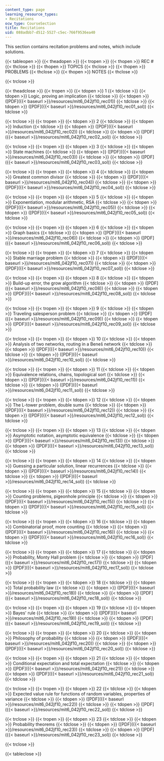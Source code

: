 ```yaml
---
content_type: page
learning_resource_types:
- Recitations
ocw_type: CourseSection
title: Recitations
uid: 088adbb7-d512-5527-c5ec-766f9536ea40
---
```


This section contains recitation problems and notes, which include solutions.

{{< tableopen >}}
{{< theadopen >}}
{{< tropen >}}
{{< thopen >}}
REC #
{{< thclose >}}
{{< thopen >}}
TOPICS
{{< thclose >}}
{{< thopen >}}
PROBLEMS
{{< thclose >}}
{{< thopen >}}
NOTES
{{< thclose >}}

{{< trclose >}}

{{< theadclose >}}
{{< tropen >}}
{{< tdopen >}}
1
{{< tdclose >}}
{{< tdopen >}}
Logic, proving an implication
{{< tdclose >}}
{{< tdopen >}}
([PDF]({{< baseurl >}}/resources/mit6_042jf10_rec01))
{{< tdclose >}}
{{< tdopen >}}
([PDF]({{< baseurl >}}/resources/mit6_042jf10_rec01_sol))
{{< tdclose >}}

{{< trclose >}}
{{< tropen >}}
{{< tdopen >}}
2
{{< tdclose >}}
{{< tdopen >}}
Induction
{{< tdclose >}}
{{< tdopen >}}
([PDF]({{< baseurl >}}/resources/mit6_042jf10_rec02))
{{< tdclose >}}
{{< tdopen >}}
([PDF]({{< baseurl >}}/resources/mit6_042jf10_rec02_sol))
{{< tdclose >}}

{{< trclose >}}
{{< tropen >}}
{{< tdopen >}}
3
{{< tdclose >}}
{{< tdopen >}}
State machines
{{< tdclose >}}
{{< tdopen >}}
([PDF]({{< baseurl >}}/resources/mit6_042jf10_rec03))
{{< tdclose >}}
{{< tdopen >}}
([PDF]({{< baseurl >}}/resources/mit6_042jf10_rec03_sol))
{{< tdclose >}}

{{< trclose >}}
{{< tropen >}}
{{< tdopen >}}
4
{{< tdclose >}}
{{< tdopen >}}
Greatest common divisor
{{< tdclose >}}
{{< tdopen >}}
([PDF]({{< baseurl >}}/resources/mit6_042jf10_rec04))
{{< tdclose >}}
{{< tdopen >}}
([PDF]({{< baseurl >}}/resources/mit6_042jf10_rec04_sol))
{{< tdclose >}}

{{< trclose >}}
{{< tropen >}}
{{< tdopen >}}
5
{{< tdclose >}}
{{< tdopen >}}
Exponentiation, modular arithmetic, RSA
{{< tdclose >}}
{{< tdopen >}}
([PDF]({{< baseurl >}}/resources/mit6_042jf10_rec05))
{{< tdclose >}}
{{< tdopen >}}
([PDF]({{< baseurl >}}/resources/mit6_042jf10_rec05_sol))
{{< tdclose >}}

{{< trclose >}}
{{< tropen >}}
{{< tdopen >}}
6
{{< tdclose >}}
{{< tdopen >}}
Graph basics
{{< tdclose >}}
{{< tdopen >}}
([PDF]({{< baseurl >}}/resources/mit6_042jf10_rec06))
{{< tdclose >}}
{{< tdopen >}}
([PDF]({{< baseurl >}}/resources/mit6_042jf10_rec06_sol))
{{< tdclose >}}

{{< trclose >}}
{{< tropen >}}
{{< tdopen >}}
7
{{< tdclose >}}
{{< tdopen >}}
Stable marriage problem
{{< tdclose >}}
{{< tdopen >}}
([PDF]({{< baseurl >}}/resources/mit6_042jf10_rec07))
{{< tdclose >}}
{{< tdopen >}}
([PDF]({{< baseurl >}}/resources/mit6_042jf10_rec07_sol))
{{< tdclose >}}

{{< trclose >}}
{{< tropen >}}
{{< tdopen >}}
8
{{< tdclose >}}
{{< tdopen >}}
Build-up error, the grow algorithm
{{< tdclose >}}
{{< tdopen >}}
([PDF]({{< baseurl >}}/resources/mit6_042jf10_rec08))
{{< tdclose >}}
{{< tdopen >}}
([PDF]({{< baseurl >}}/resources/mit6_042jf10_rec08_sol))
{{< tdclose >}}

{{< trclose >}}
{{< tropen >}}
{{< tdopen >}}
9
{{< tdclose >}}
{{< tdopen >}}
Traveling salesperson problem
{{< tdclose >}}
{{< tdopen >}}
([PDF]({{< baseurl >}}/resources/mit6_042jf10_rec09))
{{< tdclose >}}
{{< tdopen >}}
([PDF]({{< baseurl >}}/resources/mit6_042jf10_rec09_sol))
{{< tdclose >}}

{{< trclose >}}
{{< tropen >}}
{{< tdopen >}}
10
{{< tdclose >}}
{{< tdopen >}}
Analysis of two networks, routing in a Beneš network
{{< tdclose >}}
{{< tdopen >}}
([PDF]({{< baseurl >}}/resources/mit6_042jf10_rec10))
{{< tdclose >}}
{{< tdopen >}}
([PDF]({{< baseurl >}}/resources/mit6_042jf10_rec10_sol))
{{< tdclose >}}

{{< trclose >}}
{{< tropen >}}
{{< tdopen >}}
11
{{< tdclose >}}
{{< tdopen >}}
Equivalence relations, chains, topological sort
{{< tdclose >}}
{{< tdopen >}}
([PDF]({{< baseurl >}}/resources/mit6_042jf10_rec11))
{{< tdclose >}}
{{< tdopen >}}
([PDF]({{< baseurl >}}/resources/mit6_042jf10_rec11_sol))
{{< tdclose >}}

{{< trclose >}}
{{< tropen >}}
{{< tdopen >}}
12
{{< tdclose >}}
{{< tdopen >}}
The L-tower problem, double sums
{{< tdclose >}}
{{< tdopen >}}
([PDF]({{< baseurl >}}/resources/mit6_042jf10_rec12))
{{< tdclose >}}
{{< tdopen >}}
([PDF]({{< baseurl >}}/resources/mit6_042jf10_rec12_sol))
{{< tdclose >}}

{{< trclose >}}
{{< tropen >}}
{{< tdopen >}}
13
{{< tdclose >}}
{{< tdopen >}}
Asymptotic notation, asymptotic equivalence
{{< tdclose >}}
{{< tdopen >}}
([PDF]({{< baseurl >}}/resources/mit6_042jf10_rec13))
{{< tdclose >}}
{{< tdopen >}}
([PDF]({{< baseurl >}}/resources/mit6_042jf10_rec13_sol))
{{< tdclose >}}

{{< trclose >}}
{{< tropen >}}
{{< tdopen >}}
14
{{< tdclose >}}
{{< tdopen >}}
Guessing a particular solution, linear recurrences
{{< tdclose >}}
{{< tdopen >}}
([PDF]({{< baseurl >}}/resources/mit6_042jf10_rec14))
{{< tdclose >}}
{{< tdopen >}}
([PDF]({{< baseurl >}}/resources/mit6_042jf10_rec14_sol))
{{< tdclose >}}

{{< trclose >}}
{{< tropen >}}
{{< tdopen >}}
15
{{< tdclose >}}
{{< tdopen >}}
Counting problems, pigeonhole principle
{{< tdclose >}}
{{< tdopen >}}
([PDF]({{< baseurl >}}/resources/mit6_042jf10_rec15))
{{< tdclose >}}
{{< tdopen >}}
([PDF]({{< baseurl >}}/resources/mit6_042jf10_rec15_sol))
{{< tdclose >}}

{{< trclose >}}
{{< tropen >}}
{{< tdopen >}}
16
{{< tdclose >}}
{{< tdopen >}}
Combinatorial proof, more counting
{{< tdclose >}}
{{< tdopen >}}
([PDF]({{< baseurl >}}/resources/mit6_042jf10_rec16))
{{< tdclose >}}
{{< tdopen >}}
([PDF]({{< baseurl >}}/resources/mit6_042jf10_rec16_sol))
{{< tdclose >}}

{{< trclose >}}
{{< tropen >}}
{{< tdopen >}}
17
{{< tdclose >}}
{{< tdopen >}}
Probability, Monty Hall problem
{{< tdclose >}}
{{< tdopen >}}
([PDF]({{< baseurl >}}/resources/mit6_042jf10_rec17))
{{< tdclose >}}
{{< tdopen >}}
([PDF]({{< baseurl >}}/resources/mit6_042jf10_rec17_sol))
{{< tdclose >}}

{{< trclose >}}
{{< tropen >}}
{{< tdopen >}}
18
{{< tdclose >}}
{{< tdopen >}}
Total probability law
{{< tdclose >}}
{{< tdopen >}}
([PDF]({{< baseurl >}}/resources/mit6_042jf10_rec18))
{{< tdclose >}}
{{< tdopen >}}
([PDF]({{< baseurl >}}/resources/mit6_042jf10_rec18_sol))
{{< tdclose >}}

{{< trclose >}}
{{< tropen >}}
{{< tdopen >}}
19
{{< tdclose >}}
{{< tdopen >}}
Bayes' rule
{{< tdclose >}}
{{< tdopen >}}
([PDF]({{< baseurl >}}/resources/mit6_042jf10_rec19))
{{< tdclose >}}
{{< tdopen >}}
([PDF]({{< baseurl >}}/resources/mit6_042jf10_rec19_sol))
{{< tdclose >}}

{{< trclose >}}
{{< tropen >}}
{{< tdopen >}}
20
{{< tdclose >}}
{{< tdopen >}}
Philosophy of probability
{{< tdclose >}}
{{< tdopen >}}
([PDF]({{< baseurl >}}/resources/mit6_042jf10_rec20))
{{< tdclose >}}
{{< tdopen >}}
([PDF]({{< baseurl >}}/resources/mit6_042jf10_rec20_sol))
{{< tdclose >}}

{{< trclose >}}
{{< tropen >}}
{{< tdopen >}}
21
{{< tdclose >}}
{{< tdopen >}}
Conditional expectation and total expectation
{{< tdclose >}}
{{< tdopen >}}
([PDF]({{< baseurl >}}/resources/mit6_042jf10_rec21))
{{< tdclose >}}
{{< tdopen >}}
([PDF]({{< baseurl >}}/resources/mit6_042jf10_rec21_sol))
{{< tdclose >}}

{{< trclose >}}
{{< tropen >}}
{{< tdopen >}}
22
{{< tdclose >}}
{{< tdopen >}}
Expected value rule for functions of random variables, properties of variance
{{< tdclose >}}
{{< tdopen >}}
([PDF]({{< baseurl >}}/resources/mit6_042jf10_rec22))
{{< tdclose >}}
{{< tdopen >}}
([PDF]({{< baseurl >}}/resources/mit6_042jf10_rec22_sol))
{{< tdclose >}}

{{< trclose >}}
{{< tropen >}}
{{< tdopen >}}
23
{{< tdclose >}}
{{< tdopen >}}
Probability theorems
{{< tdclose >}}
{{< tdopen >}}
([PDF]({{< baseurl >}}/resources/mit6_042jf10_rec23))
{{< tdclose >}}
{{< tdopen >}}
([PDF]({{< baseurl >}}/resources/mit6_042jf10_rec23_sol))
{{< tdclose >}}

{{< trclose >}}

{{< tableclose >}}